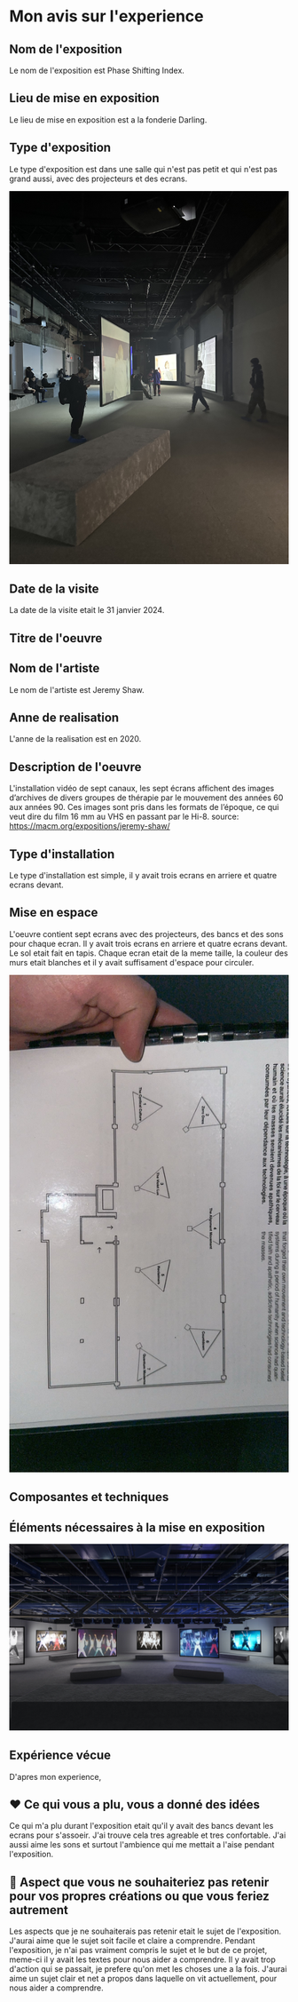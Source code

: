 # Mon avis sur l'experience

## Nom de l'exposition
Le nom de l'exposition est Phase Shifting Index. 

## Lieu de mise en exposition
Le lieu de mise en exposition est a la fonderie Darling. 

## Type d'exposition
Le type d'exposition est dans une salle qui n'est pas petit et qui n'est pas grand aussi, avec des projecteurs et des ecrans. 

![photos](photos/arriere_salle.jpg) 

## Date de la visite
La date de la visite etait le 31 janvier 2024. 

## Titre de l'oeuvre

## Nom de l'artiste
Le nom de l'artiste est Jeremy Shaw.

## Anne de realisation 
L'anne de la realisation est en 2020.

## Description de l'oeuvre
L'installation vidéo de sept canaux, les sept écrans affichent des images d’archives de divers groupes de thérapie par le mouvement des années 60 aux années 90. Ces images sont pris dans les formats de l’époque, ce qui veut dire du film 16 mm au VHS en passant par le Hi-8. 
source: https://macm.org/expositions/jeremy-shaw/
## Type d'installation 
Le type d'installation est simple, il y avait trois ecrans en arriere et quatre ecrans devant. 

## Mise en espace
L'oeuvre contient sept ecrans avec des projecteurs, des bancs et des sons pour chaque ecran. Il y avait trois ecrans en arriere et quatre ecrans devant. Le sol etait fait en tapis. Chaque ecran etait de la meme taille, la couleur des murs etait blanches et il y avait suffisament d'espace pour circuler. 

![photos](photos/plan_exploration.JPG) 

## Composantes et techniques

## Éléments nécessaires à la mise en exposition
![photos](photos/installation_exploration.jpg)

## Expérience vécue
D'apres mon experience, 

## ❤️ Ce qui vous a plu, vous a donné des idées
Ce qui m'a plu durant l'exposition etait qu'il y avait des bancs devant les ecrans pour s'assoeir. J'ai trouve cela tres agreable et tres confortable. J'ai aussi aime les sons et surtout l'ambience qui me mettait a l'aise pendant l'exposition. 

## 🤔 Aspect que vous ne souhaiteriez pas retenir pour vos propres créations ou que vous feriez autrement
Les aspects que je ne souhaiterais pas retenir etait le sujet de l'exposition. J'aurai aime que le sujet soit facile et claire a comprendre. Pendant l'exposition, je n'ai pas vraiment compris le sujet et le but de ce projet, meme-ci il y avait les textes pour nous aider a comprendre. Il y avait trop d'action qui se passait, je prefere qu'on met les choses une a la fois. J'aurai aime un sujet clair et net a propos dans laquelle on vit actuellement, pour nous aider a comprendre. 


